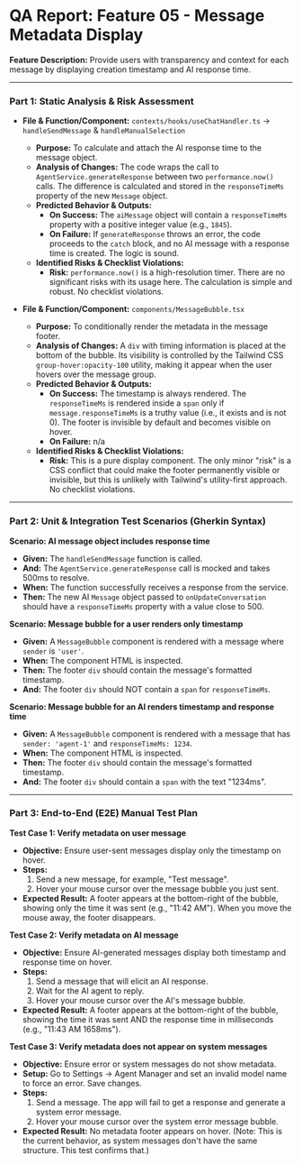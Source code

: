 
# QA Report: Feature 05 - Message Metadata Display

**Feature Description:** Provide users with transparency and context for each message by displaying creation timestamp and AI response time.

---

### **Part 1: Static Analysis & Risk Assessment**

*   **File & Function/Component:** `contexts/hooks/useChatHandler.ts` -> `handleSendMessage` & `handleManualSelection`
    *   **Purpose:** To calculate and attach the AI response time to the message object.
    *   **Analysis of Changes:** The code wraps the call to `AgentService.generateResponse` between two `performance.now()` calls. The difference is calculated and stored in the `responseTimeMs` property of the new `Message` object.
    *   **Predicted Behavior & Outputs:**
        *   **On Success:** The `aiMessage` object will contain a `responseTimeMs` property with a positive integer value (e.g., `1845`).
        *   **On Failure:** If `generateResponse` throws an error, the code proceeds to the `catch` block, and no AI message with a response time is created. The logic is sound.
    *   **Identified Risks & Checklist Violations:**
        *   **Risk:** `performance.now()` is a high-resolution timer. There are no significant risks with its usage here. The calculation is simple and robust. No checklist violations.

*   **File & Function/Component:** `components/MessageBubble.tsx`
    *   **Purpose:** To conditionally render the metadata in the message footer.
    *   **Analysis of Changes:** A `div` with timing information is placed at the bottom of the bubble. Its visibility is controlled by the Tailwind CSS `group-hover:opacity-100` utility, making it appear when the user hovers over the message group.
    *   **Predicted Behavior & Outputs:**
        *   **On Success:** The timestamp is always rendered. The `responseTimeMs` is rendered inside a `span` only if `message.responseTimeMs` is a truthy value (i.e., it exists and is not 0). The footer is invisible by default and becomes visible on hover.
        *   **On Failure:** n/a
    *   **Identified Risks & Checklist Violations:**
        *   **Risk:** This is a pure display component. The only minor "risk" is a CSS conflict that could make the footer permanently visible or invisible, but this is unlikely with Tailwind's utility-first approach. No checklist violations.

---

### **Part 2: Unit & Integration Test Scenarios (Gherkin Syntax)**

**Scenario: AI message object includes response time**
*   **Given:** The `handleSendMessage` function is called.
*   **And:** The `AgentService.generateResponse` call is mocked and takes 500ms to resolve.
*   **When:** The function successfully receives a response from the service.
*   **Then:** The new AI `Message` object passed to `onUpdateConversation` should have a `responseTimeMs` property with a value close to 500.

**Scenario: Message bubble for a user renders only timestamp**
*   **Given:** A `MessageBubble` component is rendered with a message where `sender` is `'user'`.
*   **When:** The component HTML is inspected.
*   **Then:** The footer `div` should contain the message's formatted timestamp.
*   **And:** The footer `div` should NOT contain a `span` for `responseTimeMs`.

**Scenario: Message bubble for an AI renders timestamp and response time**
*   **Given:** A `MessageBubble` component is rendered with a message that has `sender: 'agent-1'` and `responseTimeMs: 1234`.
*   **When:** The component HTML is inspected.
*   **Then:** The footer `div` should contain the message's formatted timestamp.
*   **And:** The footer `div` should contain a `span` with the text "1234ms".

---

### **Part 3: End-to-End (E2E) Manual Test Plan**

**Test Case 1: Verify metadata on user message**
*   **Objective:** Ensure user-sent messages display only the timestamp on hover.
*   **Steps:**
    1.  Send a new message, for example, "Test message".
    2.  Hover your mouse cursor over the message bubble you just sent.
*   **Expected Result:** A footer appears at the bottom-right of the bubble, showing only the time it was sent (e.g., "11:42 AM"). When you move the mouse away, the footer disappears.

**Test Case 2: Verify metadata on AI message**
*   **Objective:** Ensure AI-generated messages display both timestamp and response time on hover.
*   **Steps:**
    1.  Send a message that will elicit an AI response.
    2.  Wait for the AI agent to reply.
    3.  Hover your mouse cursor over the AI's message bubble.
*   **Expected Result:** A footer appears at the bottom-right of the bubble, showing the time it was sent AND the response time in milliseconds (e.g., "11:43 AM 1658ms").

**Test Case 3: Verify metadata does not appear on system messages**
*   **Objective:** Ensure error or system messages do not show metadata.
*   **Setup:** Go to Settings -> Agent Manager and set an invalid model name to force an error. Save changes.
*   **Steps:**
    1.  Send a message. The app will fail to get a response and generate a system error message.
    2.  Hover your mouse cursor over the system error message bubble.
*   **Expected Result:** No metadata footer appears on hover. (Note: This is the current behavior, as system messages don't have the same structure. This test confirms that.)
